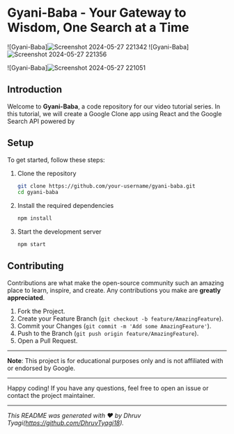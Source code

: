 # Gyani-Baba - Your Gateway to Wisdom, One Search at a Time

![Gyani-Baba]![Screenshot 2024-05-27 221342](https://github.com/DhruvTyagi18/Gyani-Baba/assets/92265404/05250815-f656-4b10-aeea-3e75bd5ab13f)
![Gyani-Baba]![Screenshot 2024-05-27 221356](https://github.com/DhruvTyagi18/Gyani-Baba/assets/92265404/83851503-65e1-4ae0-941b-eb20aabcbbc5)

![Gyani-Baba]![Screenshot 2024-05-27 221051](https://github.com/DhruvTyagi18/Gyani-Baba/assets/92265404/88d48021-f520-4996-b12c-6d6111aa652d)



## Introduction
Welcome to **Gyani-Baba**, a code repository for our video tutorial series. In this tutorial, we will create a Google Clone app using React and the Google Search API powered by

## Setup
To get started, follow these steps:

1. Clone the repository
    ```sh
    git clone https://github.com/your-username/gyani-baba.git
    cd gyani-baba
    ```

2. Install the required dependencies
    ```sh
    npm install
    ```

3. Start the development server
    ```sh
    npm start
    ```

## Contributing
Contributions are what make the open-source community such an amazing place to learn, inspire, and create. Any contributions you make are **greatly appreciated**.

1. Fork the Project.
2. Create your Feature Branch (`git checkout -b feature/AmazingFeature`).
3. Commit your Changes (`git commit -m 'Add some AmazingFeature'`).
4. Push to the Branch (`git push origin feature/AmazingFeature`).
5. Open a Pull Request.



---

**Note**: This project is for educational purposes only and is not affiliated with or endorsed by Google.

---

Happy coding! If you have any questions, feel free to open an issue or contact the project maintainer.

---

*This README was generated with ❤️ by Dhruv Tyagi(https://github.com/DhruvTyagi18).*
